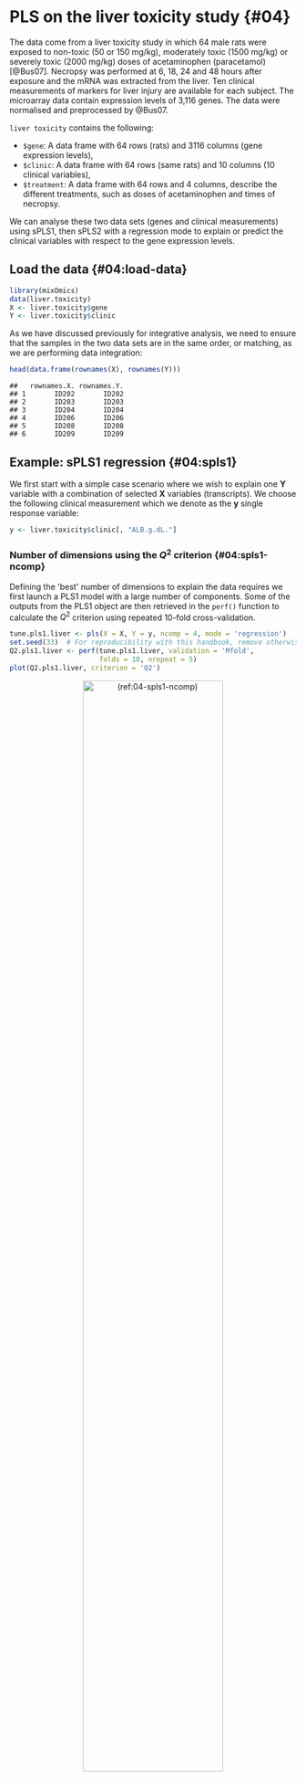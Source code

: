 






# PLS on the liver toxicity study {#04}

The data come from a liver toxicity study in which 64 male rats were exposed to non-toxic (50 or 150 mg/kg), moderately toxic (1500 mg/kg) or severely toxic (2000 mg/kg) doses of acetaminophen (paracetamol)  [@Bus07]. Necropsy was performed at 6, 18, 24 and 48 hours after exposure and the mRNA was extracted from the liver. Ten clinical measurements of markers for liver injury are available for each subject. The microarray data contain expression levels of 3,116 genes. The data were normalised and preprocessed by @Bus07.

`liver toxicity` contains the following:

- `$gene`: A data frame with 64 rows (rats) and 3116 columns (gene expression levels),
- `$clinic`: A data frame with 64 rows (same rats) and 10 columns (10 clinical variables),
- `$treatment`: A data frame with 64 rows and 4 columns, describe the different treatments, such as doses of acetaminophen and times of necropsy.

We can analyse these two data sets (genes and clinical measurements) using sPLS1, then sPLS2 with a regression mode to explain or predict the clinical variables with respect to the gene expression levels.

## Load the data {#04:load-data}




```r
library(mixOmics)
data(liver.toxicity)
X <- liver.toxicity$gene
Y <- liver.toxicity$clinic
```


As we have discussed previously for integrative analysis, we need to ensure that the samples in the two data sets are in the same order, or matching, as we are performing data integration:


```r
head(data.frame(rownames(X), rownames(Y)))
```

```
##   rownames.X. rownames.Y.
## 1       ID202       ID202
## 2       ID203       ID203
## 3       ID204       ID204
## 4       ID206       ID206
## 5       ID208       ID208
## 6       ID209       ID209
```



## Example: sPLS1 regression {#04:spls1}

We first start with a simple case scenario where we wish to explain one $\boldsymbol Y$ variable with a combination of selected $\boldsymbol X$ variables (transcripts). We choose the following clinical measurement which we denote as the $\boldsymbol y$ single response variable:


```r
y <- liver.toxicity$clinic[, "ALB.g.dL."]
```


### Number of dimensions using the $Q^2$ criterion {#04:spls1-ncomp}

Defining the 'best' number of dimensions to explain the data requires we first launch a PLS1 model with a large number of components. Some of the outputs from the PLS1 object are then retrieved in the `perf()` function to calculate the $Q^2$ criterion using repeated 10-fold cross-validation.


```r
tune.pls1.liver <- pls(X = X, Y = y, ncomp = 4, mode = 'regression')
set.seed(33)  # For reproducibility with this handbook, remove otherwise
Q2.pls1.liver <- perf(tune.pls1.liver, validation = 'Mfold', 
                      folds = 10, nrepeat = 5)
plot(Q2.pls1.liver, criterion = 'Q2')
```

<div class="figure" style="text-align: center">
<img src="Figures/PLS/04-spls1-ncomp-1.png" alt="(ref:04-spls1-ncomp)" width="70%" />
<p class="caption">(\#fig:04-spls1-ncomp)(ref:04-spls1-ncomp)</p>
</div>

(ref:04-spls1-ncomp) **$Q^2$ criterion to choose the number of components in PLS1**. For each dimension added to the PLS model, the $Q^2$ value is shown. The horizontal line of 0.0975 indicates the threshold below which adding a dimension may not be beneficial to improve accuracy in PLS.

The plot in Figure \@ref(fig:04-spls1-ncomp) shows that the $Q^2$ value varies with the number of dimensions added to PLS1, with a decrease to negative values from 2 dimensions. Based on this plot we would choose only one dimension, but we will still add a second dimension for the graphical outputs. 

Note:

- *One dimension is not unusual given that we only include one $\boldsymbol y$ variable in PLS1.*

### Number of variables to select in $\boldsymbol X$ {#04:spls1-tuning}

We now set a grid of values  - thin at the start, but also restricted to a small number of genes for a parsimonious model, which we will test for each of the two components in the `tune.spls()` function, using the MAE criterion.


```r
# Set up a grid of values: 
list.keepX <- c(5:10, seq(15, 50, 5))     

# list.keepX  # Inspect the keepX grid
set.seed(33)  # For reproducibility with this handbook, remove otherwise
tune.spls1.MAE <- tune.spls(X, y, ncomp= 2, 
                            test.keepX = list.keepX, 
                            validation = 'Mfold', 
                            folds = 10,
                            nrepeat = 5, 
                            progressBar = FALSE, 
                            measure = 'MAE')
plot(tune.spls1.MAE)
```

<div class="figure" style="text-align: center">
<img src="Figures/PLS/04-spls1-tuning-1.png" alt="(ref:04-spls1-tuning)" width="70%" />
<p class="caption">(\#fig:04-spls1-tuning)(ref:04-spls1-tuning)</p>
</div>

(ref:04-spls1-tuning) **Mean Absolute Error criterion to choose the number of variables to select in PLS1**, using repeated CV times for a grid of variables to select. The MAE increases with the addition of a second dimension <span style='color: #F68B33;'>comp 1 to 2</span>, suggesting that only one dimension is sufficient. The optimal `keepX` is indicated with a diamond.

Figure \@ref(fig:04-spls1-tuning) confirms that one dimension is sufficient to reach minimal MAE. Based on the `tune.spls()` function we extract the final parameters:


```r
choice.ncomp <- tune.spls1.MAE$choice.ncomp$ncomp
# Optimal number of variables to select in X based on the MAE criterion
# We stop at choice.ncomp
choice.keepX <- tune.spls1.MAE$choice.keepX[1:choice.ncomp]  

choice.ncomp
```

```
## [1] 1
```

```r
choice.keepX
```

```
## comp1 
##    20
```

Note:

- *Other criterion could have been used and may bring different results. For example, when using `measure = 'MSE`, the optimal `keepX` was rather unstable, and is often smaller than when using the MAE criterion. As we have highlighted before, there is some back and forth in the analyses to choose the criterion and parameters that best fit our biological question and interpretation.*

###  Final sPLS1 model  {#04:spls1-final}

Here is our final model with the tuned parameters:

```r
spls1.liver <- spls(X, y, ncomp = choice.ncomp, keepX = choice.keepX, 
                    mode = "regression")
```

The list of genes selected on component 1 can be extracted with the command line (not output here):

```r
selectVar(spls1.liver, comp = 1)$X$name
```

We can compare the amount of explained variance for the $\boldsymbol X$ data set based on the sPLS1 (on 1 component) versus PLS1 (that was run on 4 components during the tuning step):


```r
spls1.liver$prop_expl_var$X
```

```
##      comp1 
## 0.08150917
```

```r
tune.pls1.liver$prop_expl_var$X
```

```
##      comp1      comp2      comp3      comp4 
## 0.11079101 0.14010577 0.21714518 0.06433377
```

The amount of explained variance in $\boldsymbol X$ is lower in sPLS1 than PLS1 for the first component. However, we will see in this case study that the Mean Squared Error Prediction is also lower (better) in sPLS1 compared to PLS1.

### Sample plots  {#04:spls1-sample-plots}

For further graphical outputs, we need to add a second dimension in the model, which can include the same number of `keepX` variables as in the first dimension. However, the interpretation should primarily focus on the first dimension. In Figure \@ref(fig:04-spls1-sample-plot) we colour the samples according to the time of treatment and add symbols to represent the treatment dose. Recall however that such information was not included in the sPLS1 analysis. 


```r
spls1.liver.c2 <- spls(X, y, ncomp = 2, keepX = c(rep(choice.keepX, 2)), 
                   mode = "regression")

plotIndiv(spls1.liver.c2,
          group = liver.toxicity$treatment$Time.Group,
          pch = as.factor(liver.toxicity$treatment$Dose.Group),
          legend = TRUE, legend.title = 'Time', legend.title.pch = 'Dose')
```

<div class="figure" style="text-align: center">
<img src="Figures/PLS/04-spls1-sample-plot-1.png" alt="(ref:04-spls1-sample-plot)" width="70%" />
<p class="caption">(\#fig:04-spls1-sample-plot)(ref:04-spls1-sample-plot)</p>
</div>

(ref:04-spls1-sample-plot) **Sample plot from the PLS1 performed on the `liver.toxicity` data with two dimensions**. Components associated to each data set (or block) are shown. Focusing only on the projection of the sample on the first component shows that the genes selected in $\boldsymbol X$ tend to explain the <span style='color: #585858;'>48h</span> length of treatment vs the earlier time points. This is somewhat in agreement with the levels of the $\boldsymbol y$ variable. However, more insight can be obtained by plotting the first components only, as shown in Figure \@ref(fig:04-spls1-sample-plot2).

The alternative is to plot the component associated to the $\boldsymbol X$ data set (here corresponding to a linear combination of the selected genes) vs. the component associated to the $\boldsymbol y$ variable (corresponding to the scaled $\boldsymbol y$ variable in PLS1 with one dimension), or calculate the correlation between both components:


```r
# Define factors for colours matching plotIndiv above
time.liver <- factor(liver.toxicity$treatment$Time.Group, 
                     levels = c('18', '24', '48', '6'))
dose.liver <- factor(liver.toxicity$treatment$Dose.Group, 
                     levels = c('50', '150', '1500', '2000'))
# Set up colours and symbols
col.liver <- color.mixo(time.liver)
pch.liver <- as.numeric(dose.liver)

plot(spls1.liver$variates$X, spls1.liver$variates$Y,
     xlab = 'X component', ylab = 'y component / scaled y',
     col = col.liver, pch = pch.liver)
legend('topleft', col = color.mixo(1:4), legend = levels(time.liver),
       lty = 1, title = 'Time')
legend('bottomright', legend = levels(dose.liver), pch = 1:4,
       title = 'Dose')
```

<div class="figure" style="text-align: center">
<img src="Figures/PLS/04-spls1-sample-plot2-1.png" alt="(ref:04-spls1-sample-plot2)" width="70%" />
<p class="caption">(\#fig:04-spls1-sample-plot2)(ref:04-spls1-sample-plot2)</p>
</div>

```r
cor(spls1.liver$variates$X, spls1.liver$variates$Y)
```

```
##           comp1
## comp1 0.7515489
```

(ref:04-spls1-sample-plot2) **Sample plot from the sPLS1 performed on the `liver.toxicity` data on one dimension**. A reduced representation of the 20 genes selected and combined in the $\boldsymbol X$ component on the $x-$axis with respect to the $\boldsymbol y$ component value (equivalent to the scaled values of $\boldsymbol y$) on the $y-$axis. We observe a separation between the high doses 1500 and 2000 mg/kg (symbols $+$ and $\times$) at <span style='color: #585858;'>48h</span> and <span style='color: #388ECC;'>18h</span> while low and medium doses cluster in the middle of the plot. High doses for <span style='color: #009E73;'>6h</span> and <span style='color: #388ECC;'>18h</span> have high scores for both components. 

Figure \@ref(fig:04-spls1-sample-plot2) is a reduced representation of a multivariate regression with PLS1. It shows that PLS1 effectively models a linear relationship between $\boldsymbol y$ and the combination of the 20 genes selected in $\boldsymbol X$.

### Performance assessment of sPLS1 {#04:spls1-perf}

The performance of the final model can be assessed with the `perf()` function, using repeated cross-validation (CV). Because a single performance value has little meaning, we propose to compare the performances of a full PLS1 model (with no variable selection) with our sPLS1 model based on the MSEP (other criteria can be used):



```r
set.seed(33)  # For reproducibility with this handbook, remove otherwise

# PLS1 model and performance
pls1.liver <- pls(X, y, ncomp = choice.ncomp, mode = "regression")
perf.pls1.liver <- perf(pls1.liver, validation = "Mfold", folds =10, 
                   nrepeat = 5, progressBar = FALSE)
perf.pls1.liver$measures$MSEP$summary
```

```
##   feature comp      mean         sd
## 1       Y    1 0.7281681 0.04134627
```

```r
# To extract values across all repeats:
# perf.pls1.liver$measures$MSEP$values

# sPLS1 performance
perf.spls1.liver <- perf(spls1.liver, validation = "Mfold", folds = 10, 
                   nrepeat = 5, progressBar = FALSE)
perf.spls1.liver$measures$MSEP$summary
```

```
##   feature comp      mean         sd
## 1       Y    1 0.5958565 0.02697727
```

The MSEP is lower with sPLS1 compared to PLS1, indicating that the $\boldsymbol{X}$ variables selected (listed above with `selectVar()`) can be considered as a good linear combination of predictors to explain $\boldsymbol y$.


## Example: PLS2 regression {#04:spls2}

PLS2 is a more complex problem than PLS1, as we are attempting to fit a linear combination of a subset of $\boldsymbol{Y}$ variables that are maximally covariant with a combination of $\boldsymbol{X}$ variables. The sparse variant allows for the selection of variables from both data sets.

As a reminder, here are the dimensions of the $\boldsymbol{Y}$ matrix that includes clinical parameters associated with liver failure.


```r
dim(Y)
```

```
## [1] 64 10
```

### Number of dimensions using the $Q^2$ criterion {#04:spls2-ncomp}

Similar to PLS1, we first start by tuning the number of components to select by using the `perf()` function and the $Q^2$ criterion using repeated cross-validation.


```r
tune.pls2.liver <- pls(X = X, Y = Y, ncomp = 5, mode = 'regression')

set.seed(33)  # For reproducibility with this handbook, remove otherwise
Q2.pls2.liver <- perf(tune.pls2.liver, validation = 'Mfold', folds = 10, 
                      nrepeat = 5)
plot(Q2.pls2.liver, criterion = 'Q2.total')
```

<div class="figure" style="text-align: center">
<img src="Figures/PLS/04-spls2-ncomp-1.png" alt="(ref:04-spls2-ncomp)" width="70%" />
<p class="caption">(\#fig:04-spls2-ncomp)(ref:04-spls2-ncomp)</p>
</div>

(ref:04-spls2-ncomp) **$Q^2$ criterion to choose the number of components in PLS2**. For each component added to the PLS2 model, the averaged $Q^2$ across repeated cross-validation is shown, with the horizontal line of 0.0975 indicating the threshold below which the addition of a dimension may not be beneficial to improve accuracy.

Figure \@ref(fig:04-spls2-ncomp) shows that one dimension should be sufficient in PLS2. We will include a second dimension in the graphical outputs, whilst focusing our interpretation on the first dimension.

Note:

- *Here we chose repeated cross-validation, however, the conclusions were similar for `nrepeat = 1`.*

### Number of variables to select in both $\boldsymbol X$ and $\boldsymbol Y$ {#04:spls2-tuning}

Using the `tune.spls()` function, we can perform repeated cross-validation to obtain some indication of the number of variables to select. We show an example of code below which may take some time to run (see `?tune.spls()` to use parallel computing). We had refined the grid of tested values as the tuning function tended to favour a very small signature. Hence we decided to constrain the start of the grid to 3 for a more insightful signature. Both `measure = 'cor` and `RSS` gave similar signature sizes, but this observation might differ for other case studies.

The optimal parameters can be output, along with a plot showing the tuning results, as shown in Figure \@ref(fig:04-spls2-tuning):


```r
# This code may take several min to run, parallelisation option is possible
list.keepX <- c(seq(5, 50, 5))
list.keepY <- c(3:10)

set.seed(33)  # For reproducibility with this handbook, remove otherwise
tune.spls.liver <- tune.spls(X, Y, test.keepX = list.keepX, 
                             test.keepY = list.keepY, ncomp = 2, 
                             nrepeat = 1, folds = 10, mode = 'regression', 
                             measure = 'cor', 
                            #   the following uses two CPUs for faster computation
                            # it can be commented out
                            BPPARAM = BiocParallel::SnowParam(workers = 14)
                            )

plot(tune.spls.liver)
```

<div class="figure" style="text-align: center">
<img src="Figures/PLS/04-spls2-tuning-1.png" alt="(ref:04-spls2-tuning)" width="60%" />
<p class="caption">(\#fig:04-spls2-tuning)(ref:04-spls2-tuning)</p>
</div>

(ref:04-spls2-tuning) **Tuning plot for sPLS2**. For every grid value of `keepX` and `keepY`, the averaged correlation coefficients between the $\boldsymbol t$ and $\boldsymbol u$ components are shown across repeated CV, with optimal values (here corresponding to the highest mean correlation) indicated in a <span style='color: #009E73;'>green square</span> for each dimension and data set.  



### Final sPLS2 model {#04:spls2-final}

Here is our final model with the tuned parameters for our sPLS2 regression analysis. Note that if you choose to not run the tuning step, you can still decide to set the parameters of your choice here.


```r
#Optimal parameters
choice.keepX <- tune.spls.liver$choice.keepX
choice.keepY <- tune.spls.liver$choice.keepY
choice.ncomp <- length(choice.keepX)

spls2.liver <- spls(X, Y, ncomp = choice.ncomp, 
                   keepX = choice.keepX,
                   keepY = choice.keepY,
                   mode = "regression")
```

#### Numerical outputs  {#04:spls2-variance}
The amount of explained variance can be extracted for each dimension and each data set:

```r
spls2.liver$prop_expl_var
```

```
## $X
##      comp1      comp2 
## 0.19955426 0.08131033 
## 
## $Y
##     comp1     comp2 
## 0.3650105 0.2172909
```

#### Importance variables  {#04:spls2-variables}
The selected variables can be extracted from the `selectVar()` function, for example for the $\boldsymbol X$ data set, with either their `$name` or the loading `$value` (not output here):


```r
selectVar(spls2.liver, comp = 1)$X$value
```

The VIP measure is exported for all variables in $\boldsymbol X$, here we only subset those that were selected (non null loading value) for component 1:


```r
vip.spls2.liver <- vip(spls2.liver)
# just a head
head(vip.spls2.liver[selectVar(spls2.liver, comp = 1)$X$name,1])
```

```
## A_42_P620915  A_43_P14131 A_42_P578246  A_43_P11724 A_42_P840776 A_42_P675890 
##     20.10394     18.76841     14.50085     14.03470     13.37657     12.82384
```

The (full) output shows that most $\boldsymbol X$ variables that were selected are important for explaining $\boldsymbol Y$, since their VIP is greater than 1.

We can examine how frequently each variable is selected when we subsample the data using the `perf()` function to measure how stable the signature is (Table \@ref(tab:04-spls2-stab-table)). The same could be output for other components and the $\boldsymbol Y$ data set.


```r
perf.spls2.liver <- perf(spls2.liver, validation = 'Mfold', folds = 10, nrepeat = 5)
# Extract stability
stab.spls2.liver.comp1 <- perf.spls2.liver$features$stability.X$comp1
# Averaged stability of the X selected features across CV runs, as shown in Table
stab.spls2.liver.comp1[1:choice.keepX[1]]

# We extract the stability measures of only the variables selected in spls2.liver
extr.stab.spls2.liver.comp1 <- stab.spls2.liver.comp1[selectVar(spls2.liver, 
                                                                  comp =1)$X$name]
```


<table>
<caption>(\#tab:04-spls2-stab-table)Stability measure (occurence of selection) of the bottom 20 variables from X selected with sPLS2 across repeated 10-fold subsampling on component 1.</caption>
 <thead>
  <tr>
   <th style="text-align:left;">   </th>
   <th style="text-align:right;"> x </th>
  </tr>
 </thead>
<tbody>
  <tr>
   <td style="text-align:left;"> A_43_P11570 </td>
   <td style="text-align:right;"> 0.94 </td>
  </tr>
  <tr>
   <td style="text-align:left;"> A_42_P681650 </td>
   <td style="text-align:right;"> 0.98 </td>
  </tr>
  <tr>
   <td style="text-align:left;"> A_42_P586270 </td>
   <td style="text-align:right;"> 0.88 </td>
  </tr>
  <tr>
   <td style="text-align:left;"> A_43_P12400 </td>
   <td style="text-align:right;"> 0.98 </td>
  </tr>
  <tr>
   <td style="text-align:left;"> A_42_P769476 </td>
   <td style="text-align:right;"> 0.94 </td>
  </tr>
  <tr>
   <td style="text-align:left;"> A_42_P814010 </td>
   <td style="text-align:right;"> 0.96 </td>
  </tr>
  <tr>
   <td style="text-align:left;"> A_42_P484423 </td>
   <td style="text-align:right;"> 0.90 </td>
  </tr>
  <tr>
   <td style="text-align:left;"> A_42_P636498 </td>
   <td style="text-align:right;"> 0.90 </td>
  </tr>
  <tr>
   <td style="text-align:left;"> A_43_P12806 </td>
   <td style="text-align:right;"> 0.94 </td>
  </tr>
  <tr>
   <td style="text-align:left;"> A_43_P12832 </td>
   <td style="text-align:right;"> 0.90 </td>
  </tr>
  <tr>
   <td style="text-align:left;"> A_42_P610788 </td>
   <td style="text-align:right;"> 0.74 </td>
  </tr>
  <tr>
   <td style="text-align:left;"> A_42_P470649 </td>
   <td style="text-align:right;"> 0.86 </td>
  </tr>
  <tr>
   <td style="text-align:left;"> A_43_P15425 </td>
   <td style="text-align:right;"> 0.78 </td>
  </tr>
  <tr>
   <td style="text-align:left;"> A_42_P681533 </td>
   <td style="text-align:right;"> 0.86 </td>
  </tr>
  <tr>
   <td style="text-align:left;"> A_42_P669630 </td>
   <td style="text-align:right;"> 0.64 </td>
  </tr>
  <tr>
   <td style="text-align:left;"> A_43_P14864 </td>
   <td style="text-align:right;"> 0.62 </td>
  </tr>
  <tr>
   <td style="text-align:left;"> A_42_P698740 </td>
   <td style="text-align:right;"> 0.52 </td>
  </tr>
  <tr>
   <td style="text-align:left;"> A_42_P550264 </td>
   <td style="text-align:right;"> 0.40 </td>
  </tr>
  <tr>
   <td style="text-align:left;"> A_43_P10006 </td>
   <td style="text-align:right;"> 0.44 </td>
  </tr>
  <tr>
   <td style="text-align:left;"> A_42_P469551 </td>
   <td style="text-align:right;"> 0.34 </td>
  </tr>
</tbody>
</table>

We recommend to mainly focus on the interpretation of the most stable selected variables (with a frequency of occurrence greater than 0.8).

#### Graphical outputs {#04:spls2-plots}

\textbf{Sample plots.}
Using the `plotIndiv()` function, we display the sample and metadata information using the arguments `group` (colour) and `pch` (symbol) to better understand the similarities between samples modelled with sPLS2.

The plot on the left hand side corresponds to the projection of the samples from the $\boldsymbol X$ data set (gene expression) and the plot on the right hand side the $\boldsymbol Y$ data set (clinical variables).


```r
plotIndiv(spls2.liver, ind.names = FALSE, 
          group = liver.toxicity$treatment$Time.Group, 
          pch = as.factor(liver.toxicity$treatment$Dose.Group), 
          col.per.group = color.mixo(1:4),
          legend = TRUE, legend.title = 'Time', 
          legend.title.pch = 'Dose')
```

<div class="figure" style="text-align: center">
<img src="Figures/PLS/04-spls2-sample-plot-1.png" alt="(ref:04-spls2-sample-plot)" width="70%" />
<p class="caption">(\#fig:04-spls2-sample-plot)(ref:04-spls2-sample-plot)</p>
</div>

(ref:04-spls2-sample-plot) **Sample plot for sPLS2 performed on the `liver.toxicity` data**. Samples are projected into the space spanned by the components associated to each data set (or block). We observe some agreement between the data sets, and a separation of the 1500 and 2000 mg doses ($+$ and $\times$) in the <span style='color: #388ECC;'>18h</span>, <span style='color: #F68B33;'>24h</span> time points, and the <span style='color: #585858;'>48h</span> time point.  

From Figure \@ref(fig:04-spls2-sample-plot) we observe an effect of low vs. high doses of acetaminophen (component 1) as well as time of necropsy (component 2). There is some level of agreement between the two data sets, but it is not perfect!

If you run an sPLS with three dimensions, you can consider the 3D `plotIndiv()` by specifying `style = '3d` in the function.

The `plotArrow()` option is useful in this context to visualise the level of agreement between data sets. Recall that in this plot:

- The start of the arrow indicates the location of the sample in the $\boldsymbol X$ projection space,
- The end of the arrow indicates the location of the (same) sample in the $\boldsymbol Y$ projection space,
- Long arrows indicate a disagreement between the two projected spaces.



```r
plotArrow(spls2.liver, ind.names = FALSE, 
          group = liver.toxicity$treatment$Time.Group,
          col.per.group = color.mixo(1:4),
          legend.title = 'Time.Group')
```

<div class="figure" style="text-align: center">
<img src="Figures/PLS/04-spls2-arrow-plot-1.png" alt="(ref:04-spls2-arrow-plot)" width="70%" />
<p class="caption">(\#fig:04-spls2-arrow-plot)(ref:04-spls2-arrow-plot)</p>
</div>

(ref:04-spls2-arrow-plot) **Arrow plot from the sPLS2 performed on the `liver.toxicity` data**. The start of the arrow indicates the location of a given sample in the space spanned by the components associated to the gene data set, and the tip of the arrow the location of that same sample in the space spanned by the components associated to the clinical data set. We observe large shifts for <span style='color: #388ECC;'>18h</span>, <span style='color: #F68B33;'>24</span>  and <span style='color: #585858;'>48h</span> samples for the high doses, however the clusters of samples remain the same, as we observed in Figure \@ref(fig:04-spls2-sample-plot).  

In Figure \@ref(fig:04-spls2-arrow-plot) we observe that specific groups of samples seem to be located far apart from one data set to the other, indicating a potential discrepancy between the information extracted. However the groups of samples according to either dose or treatment remains similar.

\textbf{Variable plots.} 
Correlation circle plots illustrate the correlation structure between the two types of variables. To display only the name of the variables from the $\boldsymbol{Y}$ data set, we use the argument `var.names = c(FALSE, TRUE)` where each boolean indicates whether the variable names should be output for each data set. We also modify the size of the font, as shown in Figure \@ref(fig:04-spls2-variable-plot):


```r
plotVar(spls2.liver, cex = c(3,4), var.names = c(FALSE, TRUE))
```

<div class="figure" style="text-align: center">
<img src="Figures/PLS/04-spls2-variable-plot-1.png" alt="(ref:04-spls2-variable-plot)" width="70%" />
<p class="caption">(\#fig:04-spls2-variable-plot)(ref:04-spls2-variable-plot)</p>
</div>

(ref:04-spls2-variable-plot) **Correlation circle plot from the sPLS2 performed on the `liver.toxicity` data**. The plot highlights correlations *within* selected genes (their names are not indicated here), *within* selected clinical parameters, and correlations *between* genes and clinical parameters on each dimension of sPLS2. This plot should be interpreted in relation to Figure \@ref(fig:04-spls2-sample-plot) to better understand how the expression levels of these molecules may characterise specific sample groups.

To display variable names that are different from the original data matrix (e.g. gene ID), we set the argument `var.names` as a list for each type of label, with geneBank ID for the $\boldsymbol X$ data set, and `TRUE` for the $\boldsymbol Y$ data set:  


```r
plotVar(spls2.liver,
        var.names = list(X.label = liver.toxicity$gene.ID[,'geneBank'],
        Y.label = TRUE), cex = c(3,4))
```

<div class="figure" style="text-align: center">
<img src="Figures/PLS/04-spls2-variable-plot2-1.png" alt="(ref:04-spls2-variable-plot2)" width="70%" />
<p class="caption">(\#fig:04-spls2-variable-plot2)(ref:04-spls2-variable-plot2)</p>
</div>

(ref:04-spls2-variable-plot2) **Correlation circle plot from the sPLS2 performed on the `liver.toxicity` data**. A variant of Figure \@ref(fig:04-spls2-variable-plot) with gene names that are available in `$gene.ID` (Note: some gene names are missing).


The correlation circle plots highlight the contributing variables that, together, explain the covariance between the two data sets. In addition, specific subsets of molecules can be further investigated, and in relation with the sample group they may characterise. The latter can be examined with additional plots (for example boxplots with respect to known sample groups and expression levels of specific variables, as we showed in the PCA case study previously. The next step would be to examine the validity of the biological relationship between the clusters of genes with some of the clinical variables that we observe in this plot.

A 3D plot is also available in `plotVar()` with the argument `style = '3d`. It requires an sPLS2 model with at least three dimensions.

Other plots are available to complement the information from the correlation circle plots, such as Relevance networks and Clustered Image Maps (CIMs), as described in Module 2.

The network in sPLS2 displays only the variables selected by sPLS, with an additional `cutoff` similarity value argument (absolute value between 0 and 1) to improve interpretation. Because Rstudio sometimes struggles with the margin size of this plot, we can either launch `X11()` prior to plotting the network, or use the arguments `save` and `name.save` as shown below:


```r
# Define red and green colours for the edges
color.edge <- color.GreenRed(50)

# X11()  # To open a new window for Rstudio
network(spls2.liver, comp = 1:2,
        cutoff = 0.7,
        shape.node = c("rectangle", "circle"),
        color.node = c("cyan", "pink"),
        color.edge = color.edge,
        # To save the plot, unotherwise:
        # save = 'pdf', name.save = 'network_liver'
        )
```

<div class="figure" style="text-align: center">
<img src="Figures/PLS/04-spls2-network-1.png" alt="(ref:04-spls2-network)" width="70%" />
<p class="caption">(\#fig:04-spls2-network)(ref:04-spls2-network)</p>
</div>

(ref:04-spls2-network) **Network representation from the sPLS2 performed on the `liver.toxicity` data**. The networks are bipartite, where each edge links a <span style='color: black;'>gene</span> (rectangle) to a <span style='color: #CC79A7;'>clinical</span> variable (circle) node, according to a similarity matrix described in Module 2. Only variables selected by sPLS2 on the two dimensions are represented and are further filtered here according to a `cutoff` argument (optional).

Figure \@ref(fig:04-spls2-network) shows two distinct groups of variables. The first cluster groups four clinical parameters that are mostly positively associated with selected genes. The second group includes one clinical parameter negatively associated with other selected genes. These observations are similar to what was observed in the correlation circle plot in Figure \@ref(fig:04-spls2-variable-plot).

Note: 

- *Whilst the edges and nodes in the network do not change, the appearance might be different from one run to another as it relies on a random process to use the space as best as possible (using the `igraph` R package @csa06).*

The Clustered Image Map also allows us to visualise correlations between variables. Here we choose to represent the variables selected on the two dimensions and we save the plot as a pdf figure.


```r
# X11()  # To open a new window if the graphic is too large
cim(spls2.liver, comp = 1:2, xlab = "clinic", ylab = "genes",
    # To save the plot, uncomment:
    # save = 'pdf', name.save = 'cim_liver'
    )
```

<div class="figure" style="text-align: center">
<img src="Figures/PLS/04-spls2-cim-1.png" alt="(ref:04-spls2-cim)" width="70%" />
<p class="caption">(\#fig:04-spls2-cim)(ref:04-spls2-cim)</p>
</div>

(ref:04-spls2-cim) **Clustered Image Map from the sPLS2 performed on the `liver.toxicity` data**. The plot displays the similarity values (as described in Module 2) between the $\boldsymbol X$ and $\boldsymbol Y$ variables selected across two dimensions, and clustered with a complete Euclidean distance method.

The CIM in Figure \@ref(fig:04-spls2-cim) shows that the clinical variables can be separated into three clusters, each of them either positively or negatively associated with two groups of genes. This is similar to what we have observed in Figure \@ref(fig:04-spls2-variable-plot). We would give a similar interpretation to the relevance network, had we also used a `cutoff` threshold in `cim()`.

Note:

- *A biplot for PLS objects is also available.*

#### Performance {#04:spls2-perf}

To finish, we assess the performance of sPLS2. As an element of comparison, we consider sPLS2 and PLS2 that includes all variables, to give insights into the different methods.


```r
# Comparisons of final models (PLS, sPLS)

## PLS
pls.liver <- pls(X, Y, mode = 'regression', ncomp = 2)
perf.pls.liver <-  perf(pls.liver, validation = 'Mfold', folds = 10, 
                        nrepeat = 5)

## Performance for the sPLS model ran earlier
perf.spls.liver <-  perf(spls2.liver, validation = 'Mfold', folds = 10, 
                         nrepeat = 5)
```



```r
plot(c(1,2), perf.pls.liver$measures$cor.upred$summary$mean, 
     col = 'blue', pch = 16, 
     ylim = c(0.6,1), xaxt = 'n',
     xlab = 'Component', ylab = 't or u Cor', 
     main = 's/PLS performance based on Correlation')
axis(1, 1:2)  # X-axis label
points(perf.pls.liver$measures$cor.tpred$summary$mean, col = 'red', pch = 16)
points(perf.spls.liver$measures$cor.upred$summary$mean, col = 'blue', pch = 17)
points(perf.spls.liver$measures$cor.tpred$summary$mean, col = 'red', pch = 17)
legend('bottomleft', col = c('blue', 'red', 'blue', 'red'), 
       pch = c(16, 16, 17, 17), c('u PLS', 't PLS', 'u sPLS', 't sPLS'))
```

<div class="figure" style="text-align: center">
<img src="Figures/PLS/04-spls2-perf2-1.png" alt="(ref:04-spls2-perf2)" width="70%" />
<p class="caption">(\#fig:04-spls2-perf2)(ref:04-spls2-perf2)</p>
</div>

(ref:04-spls2-perf2) **Comparison of the performance of PLS2 and sPLS2**, based on the correlation between the actual and predicted components $\boldsymbol{t,u}$ associated to each data set for each component. 


We extract the correlation between the actual and predicted components $\boldsymbol{t,u}$ associated to each data set in Figure \@ref(fig:04-spls2-perf2). The correlation remains high on the first dimension, even when variables are selected. On the second dimension the correlation coefficients are equivalent or slightly lower in sPLS compared to PLS. Overall this performance comparison indicates that the variable selection in sPLS still retains relevant information compared to a model that includes all variables.

Note:

- *Had we run a similar procedure but based on the RSS, we would have observed a lower RSS for sPLS compared to PLS.*

